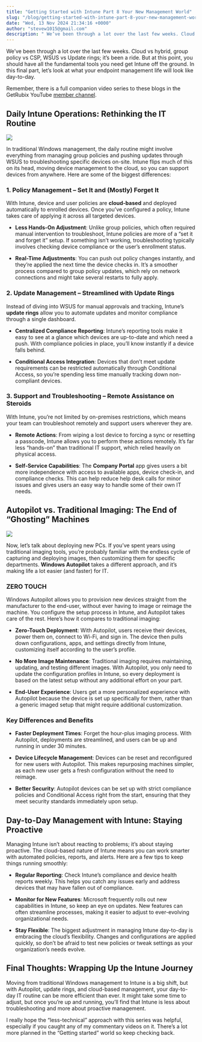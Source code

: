 ```yaml
---
title: "Getting Started with Intune Part 8 Your New Management World"
slug: "/blog/getting-started-with-intune-part-8-your-new-management-world"
date: "Wed, 13 Nov 2024 21:34:16 +0000"
author: "stevew1015@gmail.com"
description: " We’ve been through a lot over the last few weeks. Cloud vs hybrid, group policy vs CSP, WSUS vs Update rings; it’s been a ride. But at this point, you should have all the fundamental tools you need get Intune off the ground. In this"
---
```


We’ve been through a lot over the last few weeks. Cloud vs hybrid, group policy vs CSP, WSUS vs Update rings; it’s been a ride. But at this point, you should have all the fundamental tools you need get Intune off the ground. In this final part, let’s look at what your endpoint management life will look like day-to-day.

Remember, there is a full companion video series to these blogs in the GetRubix YouTube [member channel](https://www.youtube.com/playlist?list=UUMOF6q8UjlE5AFO52ht-G_L6A).

Daily Intune Operations: Rethinking the IT Routine
--------------------------------------------------

![](https://images.squarespace-cdn.com/content/v1/5dd365a31aa1fd743bc30b8e/92048788-a8c9-4b43-bcc8-7ff342d57e68/DALL%C2%B7E+2024-11-13+16.01.01+-+A+vibrant+image+illustrating+the+theme+of+changing+a+routine.+A+person+is+depicted+transitioning+from+a+busy%2C+repetitive+schedule+shown+on+the+left+si.png)

In traditional Windows management, the daily routine might involve everything from managing group policies and pushing updates through WSUS to troubleshooting specific devices on-site. Intune flips much of this on its head, moving device management to the cloud, so you can support devices from anywhere. Here are some of the biggest differences:

### 1\. Policy Management – Set It and (Mostly) Forget It

With Intune, device and user policies are **cloud-based** and deployed automatically to enrolled devices. Once you’ve configured a policy, Intune takes care of applying it across all targeted devices.

-   **Less Hands-On Adjustment**: Unlike group policies, which often required manual intervention to troubleshoot, Intune policies are more of a “set it and forget it” setup. If something isn’t working, troubleshooting typically involves checking device compliance or the user’s enrollment status.
    
-   **Real-Time Adjustments**: You can push out policy changes instantly, and they’re applied the next time the device checks in. It’s a smoother process compared to group policy updates, which rely on network connections and might take several restarts to fully apply.
    

### 2\. Update Management – Streamlined with Update Rings

Instead of diving into WSUS for manual approvals and tracking, Intune’s **update rings** allow you to automate updates and monitor compliance through a single dashboard.

-   **Centralized Compliance Reporting**: Intune’s reporting tools make it easy to see at a glance which devices are up-to-date and which need a push. With compliance policies in place, you’ll know instantly if a device falls behind.
    
-   **Conditional Access Integration**: Devices that don’t meet update requirements can be restricted automatically through Conditional Access, so you’re spending less time manually tracking down non-compliant devices.
    

### 3\. Support and Troubleshooting – Remote Assistance on Steroids

With Intune, you’re not limited by on-premises restrictions, which means your team can troubleshoot remotely and support users wherever they are.

-   **Remote Actions**: From wiping a lost device to forcing a sync or resetting a passcode, Intune allows you to perform these actions remotely. It’s far less “hands-on” than traditional IT support, which relied heavily on physical access.
    
-   **Self-Service Capabilities**: The **Company Portal** app gives users a bit more independence with access to available apps, device check-in, and compliance checks. This can help reduce help desk calls for minor issues and gives users an easy way to handle some of their own IT needs.
    

Autopilot vs. Traditional Imaging: The End of “Ghosting” Machines
-----------------------------------------------------------------

![](https://images.squarespace-cdn.com/content/v1/5dd365a31aa1fd743bc30b8e/cb826878-7f0e-4fb3-ab26-c162a5a0b31c/crying.png)

Now, let’s talk about deploying new PCs. If you’ve spent years using traditional imaging tools, you’re probably familiar with the endless cycle of capturing and deploying images, then customizing them for specific departments. **Windows Autopilot** takes a different approach, and it’s making life a lot easier (and faster) for IT.

### ZERO TOUCH

Windows Autopilot allows you to provision new devices straight from the manufacturer to the end-user, without ever having to image or reimage the machine. You configure the setup process in Intune, and Autopilot takes care of the rest. Here’s how it compares to traditional imaging:

-   **Zero-Touch Deployment**: With Autopilot, users receive their devices, power them on, connect to Wi-Fi, and sign in. The device then pulls down configurations, apps, and settings directly from Intune, customizing itself according to the user’s profile.
    
-   **No More Image Maintenance**: Traditional imaging requires maintaining, updating, and testing different images. With Autopilot, you only need to update the configuration profiles in Intune, so every deployment is based on the latest setup without any additional effort on your part.
    
-   **End-User Experience**: Users get a more personalized experience with Autopilot because the device is set up specifically for them, rather than a generic imaged setup that might require additional customization.
    

### Key Differences and Benefits

-   **Faster Deployment Times**: Forget the hour-plus imaging process. With Autopilot, deployments are streamlined, and users can be up and running in under 30 minutes.
    
-   **Device Lifecycle Management**: Devices can be reset and reconfigured for new users with Autopilot. This makes repurposing machines simpler, as each new user gets a fresh configuration without the need to reimage.
    
-   **Better Security**: Autopilot devices can be set up with strict compliance policies and Conditional Access right from the start, ensuring that they meet security standards immediately upon setup.
    

Day-to-Day Management with Intune: Staying Proactive
----------------------------------------------------

Managing Intune isn’t about reacting to problems; it’s about staying proactive. The cloud-based nature of Intune means you can work smarter with automated policies, reports, and alerts. Here are a few tips to keep things running smoothly:

-   **Regular Reporting**: Check Intune’s compliance and device health reports weekly. This helps you catch any issues early and address devices that may have fallen out of compliance.
    
-   **Monitor for New Features**: Microsoft frequently rolls out new capabilities in Intune, so keep an eye on updates. New features can often streamline processes, making it easier to adjust to ever-evolving organizational needs.
    
-   **Stay Flexible**: The biggest adjustment in managing Intune day-to-day is embracing the cloud’s flexibility. Changes and configurations are applied quickly, so don’t be afraid to test new policies or tweak settings as your organization’s needs evolve.
    

Final Thoughts: Wrapping Up the Intune Journey
----------------------------------------------

Moving from traditional Windows management to Intune is a big shift, but with Autopilot, update rings, and cloud-based management, your day-to-day IT routine can be more efficient than ever. It might take some time to adjust, but once you’re up and running, you’ll find that Intune is less about troubleshooting and more about proactive management.

I really hope the “less-technical” approach with this series was helpful, especially if you caught any of my commentary videos on it. There’s a lot more planned in the “Getting started” world so keep checking back.
